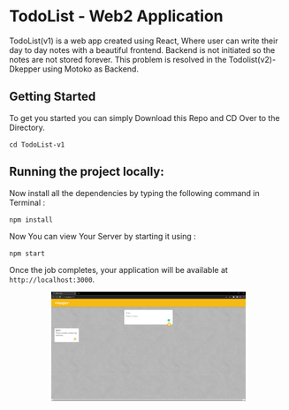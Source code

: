 # TodoList - Web2 Application

TodoList(v1) is a web app created using React, Where user can write their day to day notes with a beautiful frontend.
Backend is not initiated so the notes are not stored forever. This problem is resolved in the Todolist(v2)- Dkepper using Motoko as Backend.

## Getting Started

To get you started you can simply Download this Repo and CD Over to the Directory.

```
cd TodoList-v1
```

## Running the project locally: 

 Now install all the dependencies by typing the following command in Terminal :

```
npm install
```

 Now You can view Your Server by starting it using :
 
 ```
npm start
```
 

Once the job completes, your application will be available at `http://localhost:3000`.

 <p align="center" >
 <img src="Screenshot (13).png" width="70%"> </p>

